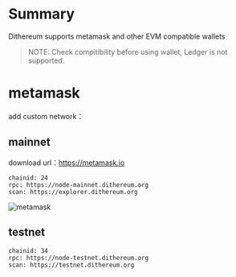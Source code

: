 # Summary

Dithereum supports metamask and other EVM compatible wallets

> NOTE: Check compitibility before using wallet, Ledger is not supported.

# metamask

add custom network：

## mainnet

download url：https://metamask.io

```
chainid: 24
rpc: https://node-mainnet.dithereum.org
scan: https://explorer.dithereum.org
```

![metamask](../images/metamask2.png)

## testnet

```
chainid: 34
rpc: https://node-testnet.dithereum.org
scan: https://testnet.dithereum.org
```


